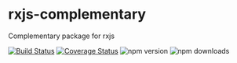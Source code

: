 # rxjs-complementary
Complementary package for rxjs

[![Build Status](https://travis-ci.com/alonzo86/rxjs-complementary.svg?branch=master)](https://travis-ci.com/alonzo86/rxjs-complementary)
[![Coverage Status](https://coveralls.io/repos/github/alonzo86/rxjs-complementary/badge.svg?branch=master)](https://coveralls.io/github/alonzo86/rxjs-complementary?branch=master)
![npm version](https://img.shields.io/npm/v/rxjs-complementary)
![npm downloads](https://img.shields.io/npm/dw/rxjs-complementary)
